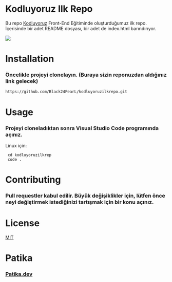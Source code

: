 # Kodluyoruz Ilk Repo



Bu repo [Kodluyoruz](https://kodluyoruz.org/tr/kodluyoruz/) Front-End Eğitiminde oluşturduğumuz ilk repo. İçerisinde bir adet README dosyası, bir adet de index.html barındırıyor.


![](https://raw.githubusercontent.com/Black24PearL/kodluyoruzilkrepo/main/image/ilk%20repo.png)



















# Installation

### Öncelikle projeyi clonelayın. (Buraya sizin reponuzdan aldığınız link gelecek)

   
    https://github.com/Black24PearL/kodluyoruzilkrepo.git

 # Usage

 ### Projeyi cloneladıktan sonra Visual Studio Code programında açınız.

 Linux için:

     cd kodluyoruzilkrep
     code .

 # Contributing   

### Pull requestler kabul edilir. Büyük değişiklikler için, lütfen önce neyi değiştirmek istediğinizi tartışmak için bir konu açınız.

# License

[MIT](https://choosealicense.com/licenses/mit/)
 
# Patika

### [Patika.dev](www.patika.dev)